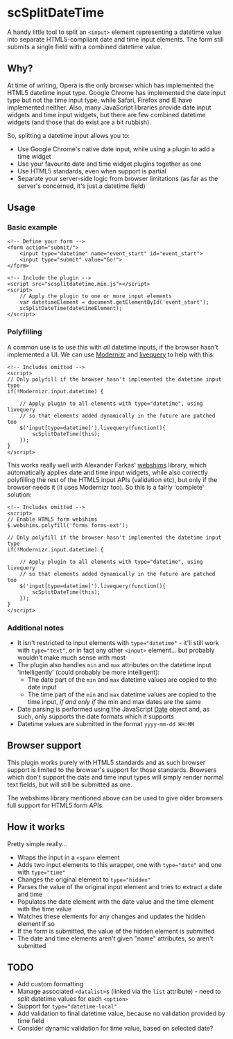 # scSplitDateTime

A handy little tool to split an `<input>` element representing a datetime value into separate HTML5-compliant date and time input elements. The form still submits a single field with a combined datetime value.

## Why?

At time of writing, Opera is the only browser which has implemented the HTML5 datetime input type. Google Chrome has implemented the date input type but not the time input type, while Safari, Firefox and IE have implemented neither. Also, many JavaScript libraries provide date input widgets and time input widgets, but there are few combined datetime widgets (and those that do exist are a bit rubbish).

So, splitting a datetime input allows you to:

* Use Google Chrome's native date input, while using a plugin to add a time widget
* Use your favourite date and time widget plugins together as one
* Use HTML5 standards, even when support is partial
* Separate your server-side logic from browser limitations (as far as the server's concerned, it's just a datetime field)

## Usage

### Basic example

    <!-- Define your form -->
    <form action="submit/">
        <input type="datetime" name="event_start" id="event_start">
        <input type="submit" value="Go!">
    </form>

    <!-- Include the plugin -->
    <script src="scsplitdatetime.min.js"></script>
    <script>
        // Apply the plugin to one or more input elements
        var datetimeElement = document.getElementById('event_start');
        scSplitDateTime(datetimeElement);
    </script>

### Polyfilling

A common use is to use this with *all* datetime inputs, if the browser hasn't implemented a UI. We can use [Modernizr](http://modernizr.com) and [livequery](http://docs.jquery.com/Plugins/livequery) to help with this:

    <!-- Includes omitted -->
    <script>
    // Only polyfill if the browser hasn't implemented the datetime input type
    if(!Modernizr.input.datetime) {

        // Apply plugin to all elements with type="datetime", using livequery
        // so that elements added dynamically in the future are patched too
        $('input[type=datetime]').livequery(function(){
            scSplitDateTime(this);
        });
    }
    </script>

This works really well with Alexander Farkas' [webshims](http://afarkas.github.com/webshim/demos/) library, which automatically applies date and time input widgets, while also correctly polyfilling the rest of the HTML5 input APIs (validation etc), but only if the browser needs it (it uses Modernizr too). So this is a fairly 'complete' solution:

    <!-- Includes omitted -->
    <script>
    // Enable HTML5 form webshims
    $.webshims.polyfill('forms forms-ext');

    // Only polyfill if the browser hasn't implemented the datetime input type
    if(!Modernizr.input.datetime) {

        // Apply plugin to all elements with type="datetime", using livequery
        // so that elements added dynamically in the future are patched too
        $('input[type=datetime]').livequery(function(){
            scSplitDateTime(this);
        });
    }
    </script>

### Additional notes

* It isn't restricted to input elements with `type="datetime"` - it'll still work with `type="text"`, or in fact any other `<input>` element... but probably wouldn't make much sense with most
* The plugin also handles `min` and `max` attributes on the datetime input 'intelligently' (could probably be more intelligent):
    - The date part of the `min` and `max` datetime values are copied to the date input
    - The time part of the `min` and `max` datetime values are copied to the time input, *if and only if* the min and max dates are the same
* Date parsing is performed using the JavaScript [Date](https://developer.mozilla.org/en-US/docs/JavaScript/Reference/Global_Objects/Date) object and, as such, only supports the date formats which it supports
* Datetime values are submitted in the format `yyyy-mm-dd HH:MM`

## Browser support

This plugin works purely with HTML5 standards and as such browser support is limited to the browser's support for those standards. Browsers which don't support the date and time input types will simply render normal text fields, but will still be submitted as one.

The webshims library mentioned above can be used to give older browsers full support for HTML5 form APIs.

## How it works

Pretty simple really...

* Wraps the input in a `<span>` element
* Adds two input elements to this wrapper, one with `type="date"` and one with `type="time"`
* Changes the original element to `type="hidden"`
* Parses the value of the original input element and tries to extract a date and time
* Populates the date element with the date value and the time element with the time value
* Watches these elements for any changes and updates the hidden element if so
* If the form is submitted, the value of the hidden element is submitted
* The date and time elements aren't given "name" attributes, so aren't submitted

## TODO

* Add custom formatting
* Manage associated `<datalist>`s (linked via the `list` attribute) - need to split datetime values for each `<option>`
* Support for `type="datetime-local"`
* Add validation to final datetime value, because no validation provided by time field
* Consider dynamic validation for time value, based on selected date?
